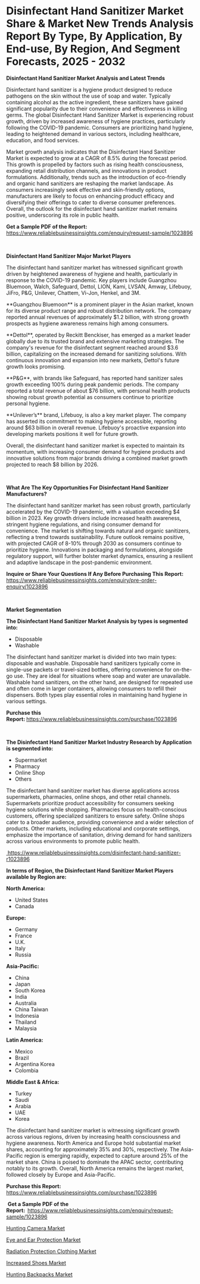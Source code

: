 <p><h1>Disinfectant Hand Sanitizer Market Share & Market New Trends Analysis Report By Type, By Application, By End-use, By Region, And Segment Forecasts, 2025 - 2032</h1></p><p><strong>Disinfectant Hand Sanitizer Market Analysis and Latest Trends</strong></p>
<p><p>Disinfectant hand sanitizer is a hygiene product designed to reduce pathogens on the skin without the use of soap and water. Typically containing alcohol as the active ingredient, these sanitizers have gained significant popularity due to their convenience and effectiveness in killing germs. The global Disinfectant Hand Sanitizer Market is experiencing robust growth, driven by increased awareness of hygiene practices, particularly following the COVID-19 pandemic. Consumers are prioritizing hand hygiene, leading to heightened demand in various sectors, including healthcare, education, and food services.</p><p>Market growth analysis indicates that the Disinfectant Hand Sanitizer Market is expected to grow at a CAGR of 8.5% during the forecast period. This growth is propelled by factors such as rising health consciousness, expanding retail distribution channels, and innovations in product formulations. Additionally, trends such as the introduction of eco-friendly and organic hand sanitizers are reshaping the market landscape. As consumers increasingly seek effective and skin-friendly options, manufacturers are likely to focus on enhancing product efficacy and diversifying their offerings to cater to diverse consumer preferences. Overall, the outlook for the disinfectant hand sanitizer market remains positive, underscoring its role in public health.</p></p>
<p><strong>Get a Sample PDF of the Report:&nbsp;</strong> <a href="https://www.reliablebusinessinsights.com/enquiry/request-sample/1023896?utm_campaign=1119&utm_medium=2&utm_source=Github&utm_content=ia&utm_term=05032025&utm_id=disinfectant-hand-sanitizer">https://www.reliablebusinessinsights.com/enquiry/request-sample/1023896</a></p>
<p>&nbsp;</p>
<p><strong>Disinfectant Hand Sanitizer Major Market Players</strong></p>
<p><p>The disinfectant hand sanitizer market has witnessed significant growth driven by heightened awareness of hygiene and health, particularly in response to the COVID-19 pandemic. Key players include Guangzhou Bluemoon, Walch, Safeguard, Dettol, LION, Kami, LVSAN, Amway, Lifebuoy, JiFro, P&G, Unilever, Chattem, Vi-Jon, Henkel, and 3M.</p><p>**Guangzhou Bluemoon** is a prominent player in the Asian market, known for its diverse product range and robust distribution network. The company reported annual revenues of approximately $1.2 billion, with strong growth prospects as hygiene awareness remains high among consumers.</p><p>**Dettol**, operated by Reckitt Benckiser, has emerged as a market leader globally due to its trusted brand and extensive marketing strategies. The company's revenue for the disinfectant segment reached around $3.6 billion, capitalizing on the increased demand for sanitizing solutions. With continuous innovation and expansion into new markets, Dettol's future growth looks promising.</p><p>**P&G**, with brands like Safeguard, has reported hand sanitizer sales growth exceeding 100% during peak pandemic periods. The company reported a total revenue of about $76 billion, with personal health products showing robust growth potential as consumers continue to prioritize personal hygiene.</p><p>**Unilever’s** brand, Lifebuoy, is also a key market player. The company has asserted its commitment to making hygiene accessible, reporting around $63 billion in overall revenue. Lifebuoy's proactive expansion into developing markets positions it well for future growth.</p><p>Overall, the disinfectant hand sanitizer market is expected to maintain its momentum, with increasing consumer demand for hygiene products and innovative solutions from major brands driving a combined market growth projected to reach $8 billion by 2026.</p></p>
<p>&nbsp;</p>
<p><strong>What Are The Key Opportunities For Disinfectant Hand Sanitizer Manufacturers?</strong></p>
<p><p>The disinfectant hand sanitizer market has seen robust growth, particularly accelerated by the COVID-19 pandemic, with a valuation exceeding $4 billion in 2023. Key growth drivers include increased health awareness, stringent hygiene regulations, and rising consumer demand for convenience. The market is shifting towards natural and organic sanitizers, reflecting a trend towards sustainability. Future outlook remains positive, with projected CAGR of 8-10% through 2030 as consumers continue to prioritize hygiene. Innovations in packaging and formulations, alongside regulatory support, will further bolster market dynamics, ensuring a resilient and adaptive landscape in the post-pandemic environment.</p></p>
<p><strong>Inquire or Share Your Questions If Any Before Purchasing This Report:</strong> <a href="https://www.reliablebusinessinsights.com/enquiry/pre-order-enquiry/1023896?utm_campaign=1119&utm_medium=2&utm_source=Github&utm_content=ia&utm_term=05032025&utm_id=disinfectant-hand-sanitizer">https://www.reliablebusinessinsights.com/enquiry/pre-order-enquiry/1023896</a></p>
<p>&nbsp;</p>
<p><strong>Market Segmentation</strong></p>
<p><strong>The Disinfectant Hand Sanitizer Market Analysis by types is segmented into:</strong></p>
<p><ul><li>Disposable</li><li>Washable</li></ul></p>
<p><p>The disinfectant hand sanitizer market is divided into two main types: disposable and washable. Disposable hand sanitizers typically come in single-use packets or travel-sized bottles, offering convenience for on-the-go use. They are ideal for situations where soap and water are unavailable. Washable hand sanitizers, on the other hand, are designed for repeated use and often come in larger containers, allowing consumers to refill their dispensers. Both types play essential roles in maintaining hand hygiene in various settings.</p></p>
<p><strong>Purchase this Report:&nbsp;</strong><a href="https://www.reliablebusinessinsights.com/purchase/1023896?utm_campaign=1119&utm_medium=2&utm_source=Github&utm_content=ia&utm_term=05032025&utm_id=disinfectant-hand-sanitizer">https://www.reliablebusinessinsights.com/purchase/1023896</a></p>
<p>&nbsp;</p>
<p><strong>The Disinfectant Hand Sanitizer Market Industry Research by Application is segmented into:</strong></p>
<p><ul><li>Supermarket</li><li>Pharmacy</li><li>Online Shop</li><li>Others</li></ul></p>
<p><p>The disinfectant hand sanitizer market has diverse applications across supermarkets, pharmacies, online shops, and other retail channels. Supermarkets prioritize product accessibility for consumers seeking hygiene solutions while shopping. Pharmacies focus on health-conscious customers, offering specialized sanitizers to ensure safety. Online shops cater to a broader audience, providing convenience and a wider selection of products. Other markets, including educational and corporate settings, emphasize the importance of sanitation, driving demand for hand sanitizers across various environments to promote public health.</p></p>
<p><a href="https://www.reliablebusinessinsights.com/disinfectant-hand-sanitizer-r1023896?utm_campaign=1119&utm_medium=2&utm_source=Github&utm_content=ia&utm_term=05032025&utm_id=disinfectant-hand-sanitizer">&nbsp;https://www.reliablebusinessinsights.com/disinfectant-hand-sanitizer-r1023896</a></p>
<p><strong>In terms of Region, the Disinfectant Hand Sanitizer Market Players available by Region are:</strong></p>
<p>
    <p> <strong> North America: </strong>
        <ul>
            <li>United States</li>
            <li>Canada</li>
        </ul>
        </p> 
    <p> <strong> Europe: </strong>
        <ul>
            <li>Germany</li>
            <li>France</li>
            <li>U.K.</li>
            <li>Italy</li>
            <li>Russia</li>
        </ul>
        </p> 
    <p> <strong> Asia-Pacific: </strong>
        <ul>
            <li>China</li>
            <li>Japan</li>
            <li>South Korea</li>
            <li>India</li>
            <li>Australia</li>
            <li>China Taiwan</li>
            <li>Indonesia</li>
            <li>Thailand</li>
            <li>Malaysia</li>
        </ul>
        </p> 
    <p> <strong> Latin America: </strong>
        <ul>
            <li>Mexico</li>
            <li>Brazil</li>
            <li>Argentina Korea</li>
            <li>Colombia</li>
        </ul>
        </p> 
    <p> <strong> Middle East & Africa: </strong>
        <ul>
            <li>Turkey</li>
            <li>Saudi</li>
            <li>Arabia</li>
            <li>UAE</li>
            <li>Korea</li>
        </ul>
    </p>
    </p>
<p><p>The disinfectant hand sanitizer market is witnessing significant growth across various regions, driven by increasing health consciousness and hygiene awareness. North America and Europe hold substantial market shares, accounting for approximately 35% and 30%, respectively. The Asia-Pacific region is emerging rapidly, expected to capture around 25% of the market share. China is poised to dominate the APAC sector, contributing notably to its growth. Overall, North America remains the largest market, followed closely by Europe and Asia-Pacific.</p></p>
<p><strong>Purchase this Report: </strong><a href="https://www.reliablebusinessinsights.com/purchase/1023896?utm_campaign=1119&utm_medium=2&utm_source=Github&utm_content=ia&utm_term=05032025&utm_id=disinfectant-hand-sanitizer">https://www.reliablebusinessinsights.com/purchase/1023896</a></p>
<p>&nbsp;<strong>Get a Sample PDF of the Report:&nbsp;&nbsp;</strong><a href="https://www.reliablebusinessinsights.com/enquiry/request-sample/1023896?utm_campaign=1119&utm_medium=2&utm_source=Github&utm_content=ia&utm_term=05032025&utm_id=disinfectant-hand-sanitizer">https://www.reliablebusinessinsights.com/enquiry/request-sample/1023896</a></p>
<p><strong></strong></p>
<p><p><a href="https://github.com/tahjaylestro/Market-Research-Report-List-1/blob/main/hunting-camera-market.md?utm_campaign=1119&utm_medium=2&utm_source=Github&utm_content=ia&utm_term=05032025&utm_id=disinfectant-hand-sanitizer">Hunting Camera Market</a></p><p><a href="https://github.com/klenaestien23/Market-Research-Report-List-1/blob/main/eye-and-ear-protection-market.md?utm_campaign=1119&utm_medium=2&utm_source=Github&utm_content=ia&utm_term=05032025&utm_id=disinfectant-hand-sanitizer">Eye and Ear Protection Market</a></p><p><a href="https://github.com/bourgnimeru5/Market-Research-Report-List-1/blob/main/radiation-protection-clothing-market.md?utm_campaign=1119&utm_medium=2&utm_source=Github&utm_content=ia&utm_term=05032025&utm_id=disinfectant-hand-sanitizer">Radiation Protection Clothing Market</a></p><p><a href="https://github.com/filinjaic7/Market-Research-Report-List-1/blob/main/increased-shoes-market.md?utm_campaign=1119&utm_medium=2&utm_source=Github&utm_content=ia&utm_term=05032025&utm_id=disinfectant-hand-sanitizer">Increased Shoes Market</a></p><p><a href="https://github.com/ishikodehira/Market-Research-Report-List-1/blob/main/hunting-backpacks-market.md?utm_campaign=1119&utm_medium=2&utm_source=Github&utm_content=ia&utm_term=05032025&utm_id=disinfectant-hand-sanitizer">Hunting Backpacks Market</a></p></p>